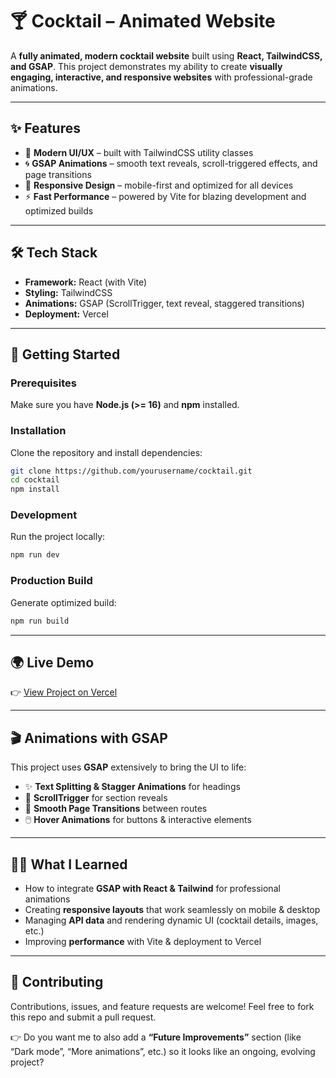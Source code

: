 
# 🍸 Cocktail – Animated Website

A **fully animated, modern cocktail website** built using **React, TailwindCSS, and GSAP**.
This project demonstrates my ability to create **visually engaging, interactive, and responsive websites** with professional-grade animations.

---

## ✨ Features

* 🎨 **Modern UI/UX** – built with TailwindCSS utility classes
* 🌀 **GSAP Animations** – smooth text reveals, scroll-triggered effects, and page transitions
* 📱 **Responsive Design** – mobile-first and optimized for all devices
* ⚡ **Fast Performance** – powered by Vite for blazing development and optimized builds

---

## 🛠️ Tech Stack

* **Framework:** React (with Vite)
* **Styling:** TailwindCSS
* **Animations:** GSAP (ScrollTrigger, text reveal, staggered transitions)
* **Deployment:** Vercel

---

## 🚀 Getting Started

### Prerequisites

Make sure you have **Node.js (>= 16)** and **npm** installed.

### Installation

Clone the repository and install dependencies:

```bash
git clone https://github.com/yourusername/cocktail.git
cd cocktail
npm install
```

### Development

Run the project locally:

```bash
npm run dev
```

### Production Build

Generate optimized build:

```bash
npm run build
```

---

## 🌍 Live Demo

👉 [View Project on Vercel](https://cocktail-lemon.vercel.app/)

---



## 🎬 Animations with GSAP

This project uses **GSAP** extensively to bring the UI to life:

* ✨ **Text Splitting & Stagger Animations** for headings
* 📜 **ScrollTrigger** for section reveals
* 🔄 **Smooth Page Transitions** between routes
* 🖱️ **Hover Animations** for buttons & interactive elements

---

## 🧑‍💻 What I Learned

* How to integrate **GSAP with React & Tailwind** for professional animations
* Creating **responsive layouts** that work seamlessly on mobile & desktop
* Managing **API data** and rendering dynamic UI (cocktail details, images, etc.)
* Improving **performance** with Vite & deployment to Vercel

---

## 🤝 Contributing

Contributions, issues, and feature requests are welcome!
Feel free to fork this repo and submit a pull request.



👉 Do you want me to also add a **“Future Improvements”** section (like “Dark mode”, “More animations”, etc.) so it looks like an ongoing, evolving project?

